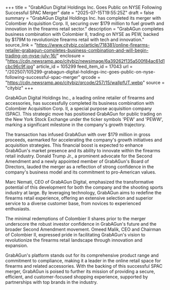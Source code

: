 +++
title = "GrabAGun Digital Holdings Inc. Goes Public on NYSE Following Successful SPAC Merger"
date = "2025-07-15T19:55:25Z"
draft = false
summary = "GrabAGun Digital Holdings Inc. has completed its merger with Colombier Acquisition Corp. II, securing over $179 million to fuel growth and innovation in the firearms retail sector."
description = "GrabAGun completes business combination with Colombier II, trading on NYSE as PEW, backed by $179M to revolutionize firearms retail with tech and innovation."
source_link = "https://www.citybiz.co/article/718381/online-firearms-retailer-grabagun-completes-business-combination-and-will-begin-trading-on-nyse-july-16/"
enclosure = "https://cdn.newsramp.app/citybiz/newsimage/6a39262f135a500f84ac61d1cbc96c9f.jpg"
article_id = 105299
feed_item_id = 17043
url = "/202507/105299-grabagun-digital-holdings-inc-goes-public-on-nyse-following-successful-spac-merger"
qrcode = "https://cdn.newsramp.app/citybiz/qrcode/257/15/wallpfUT.webp"
source = "citybiz"
+++

<p>GrabAGun Digital Holdings Inc., a leading online retailer of firearms and accessories, has successfully completed its business combination with Colombier Acquisition Corp. II, a special purpose acquisition company (SPAC). This strategic move has positioned GrabAGun for public trading on the New York Stock Exchange under the ticker symbols 'PEW' and 'PEWW', marking a significant milestone in the company's growth trajectory.</p><p>The transaction has infused GrabAGun with over $179 million in gross proceeds, earmarked for accelerating the company's growth initiatives and acquisition strategies. This financial boost is expected to enhance GrabAGun's market presence and its ability to innovate within the firearms retail industry. Donald Trump Jr., a prominent advocate for the Second Amendment and a newly appointed member of GrabAGun's Board of Directors, lauded the merger as a reflection of strong confidence in the company's business model and its commitment to pro-American values.</p><p>Marc Nemati, CEO of GrabAGun Digital, emphasized the transformative potential of this development for both the company and the shooting sports industry at large. By leveraging technology, GrabAGun aims to redefine the firearms retail experience, offering an extensive selection and superior service to a diverse customer base, from novices to experienced enthusiasts.</p><p>The minimal redemptions of Colombier II shares prior to the merger underscore the robust investor confidence in GrabAGun's future and the broader Second Amendment movement. Omeed Malik, CEO and Chairman of Colombier II, expressed pride in facilitating GrabAGun's vision to revolutionize the firearms retail landscape through innovation and expansion.</p><p>GrabAGun's platform stands out for its comprehensive product range and commitment to compliance, making it a leader in the online retail space for firearms and related accessories. With the backing of this successful SPAC merger, GrabAGun is poised to further its mission of providing a secure, efficient, and customer-focused shopping experience, supported by partnerships with top brands in the industry.</p>